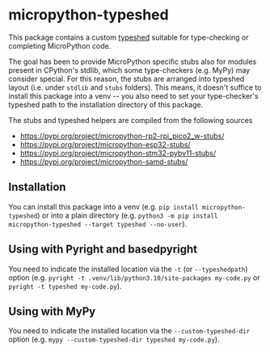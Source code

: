 # micropython-typeshed

This package contains a custom [typeshed](https://github.com/python/typeshed) suitable for type-checking or completing 
MicroPython code.

The goal has been to provide MicroPython specific stubs also for modules present in CPython's stdlib, which 
some type-checkers (e.g. MyPy) may consider special.
For this reason, the stubs are arranged into typeshed layout (i.e. under `stdlib` and `stubs` folders). 
This means, it doesn't suffice to install this package into a venv -- you also
need to set your type-checker's typeshed path to the installation directory of this package.

The stubs and typeshed helpers are compiled from the following sources

* https://pypi.org/project/micropython-rp2-rpi_pico2_w-stubs/
* https://pypi.org/project/micropython-esp32-stubs/
* https://pypi.org/project/micropython-stm32-pybv11-stubs/
* https://pypi.org/project/micropython-samd-stubs/

## Installation

You can install this package into a venv (e.g. `pip install micropython-typeshed`) or into a plain directory
(e.g. `python3 -m pip install micropython-typeshed --target typeshed --no-user`).

## Using with Pyright and basedpyright

You need to indicate the installed location via the `-t` (or `--typeshedpath`) option (e.g.
 `pyright -t .venv/lib/python3.10/site-packages my-code.py` or `pyright -t typeshed my-code.py`).

## Using with MyPy

You need to indicate the installed location via the `--custom-typeshed-dir` option (e.g. `mypy --custom-typeshed-dir typeshed my-code.py`).
  